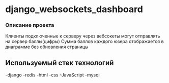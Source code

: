 # django_websockets_dashboard

### Описание проекта ###

Клиенты подключенные к серверу через вебсокеты могут отправлять на сервер баллы(цифры)
Сумма баллов каждого юзера отображается в диаграмме без обновления страницы

## Используемый стек технологий ##

-django
-redis 
-html 
-css 
-JavaScript
-mysql


